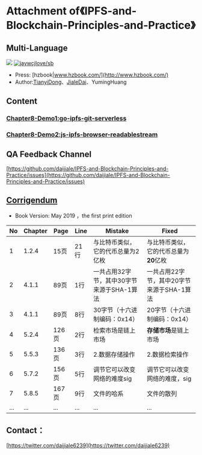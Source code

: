 # Attachment of《IPFS-and-Blockchain-Principles-and-Practice》

## Multi-Language

[![](https://img.shields.io/badge/Lang-English-blue.svg)](README-en.md)  [![jaywcjlove/sb](https://jaywcjlove.github.io/sb/lang/chinese.svg)](README.md)


- Press: [hzbook|www.hzbook.com/](http://www.hzbook.com/)
- Author:[TianyiDong](https://github.com/dongtianyi)、[JialeDai](https://github.com/daijiale)、YumingHuang

## Content

### [Chapter8-Demo1:go-ipfs-git-serverless](https://github.com/daijiale/IPFS-and-Blockchain-Principles-and-Practice/tree/master/Demo1-go-ipfs-git-serverless)

### [Chapter8-Demo2:js-ipfs-browser-readablestream](https://github.com/daijiale/IPFS-and-Blockchain-Principles-and-Practice/tree/master/Demo2-js-ipfs-browser-readablestream)

## QA Feedback Channel

[https://github.com/daijiale/IPFS-and-Blockchain-Principles-and-Practice/issues](https://github.com/daijiale/IPFS-and-Blockchain-Principles-and-Practice/issues)


## [Corrigendum](Corrigendum.md)

- Book Version: May 2019 ，the first print edition

|No|Chapter|Page|Line|Mistake|Fixed|
|-|-|-|-|-|-|
|1|1.2.4|15页|21行|与比特币类似，它的代币总量为2亿枚|与比特币类似，它的代币总量为**20**亿枚|
|2|4.1.1|89页|1行|一共占用32字节，其中30字节来源于SHA-1算法|一共占用22字节，其中20字节来源于SHA-1算法|
|3|4.1.1|89页|8行|30字节（十六进制编码：0x14）|20字节（十六进制编码：0x14）|
|4|5.2.4|126页|2行|检索市场是链上市场|**存储市场**是链上市场|
|5|5.5.3|136页|3行|2.数据存储操作|2.数据检索操作|
|6|5.7.2|156页|5行|调节它可以改变网络的难度sig|调节它可以改变网络的难度，sig|
|7|5.8.5|167页|9行|文件的哈系|文件的散列|
|...|...|...|...|...|...|

## Contact：

[https://twitter.com/daijiale6239](https://twitter.com/daijiale6239)
